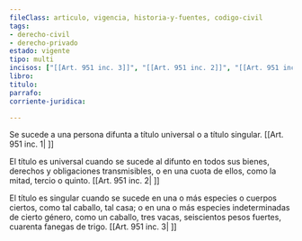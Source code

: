 ```yaml
---
fileClass: articulo, vigencia, historia-y-fuentes, codigo-civil
tags:
- derecho-civil
- derecho-privado
estado: vigente
tipo: multi
incisos: ["[[Art. 951 inc. 3]]", "[[Art. 951 inc. 2]]", "[[Art. 951 inc. 1]]"]
libro:
titulo:
parrafo:
corriente-juridica:

---
```

Se sucede a una persona difunta a título universal o a título singular. [[Art. 951 inc. 1| ]]

El título es universal cuando se sucede al difunto en todos sus bienes, derechos y obligaciones transmisibles, o en una cuota de ellos, como la mitad, tercio o quinto. [[Art. 951 inc. 2| ]]

El título es singular cuando se sucede en una o más especies o cuerpos ciertos, como tal caballo, tal casa; o en una o más especies indeterminadas de cierto género, como un caballo, tres vacas, seiscientos pesos fuertes, cuarenta fanegas de trigo. [[Art. 951 inc. 3| ]]